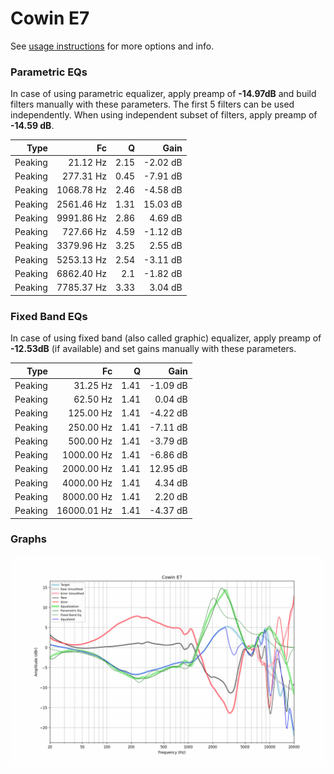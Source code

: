 # Cowin E7
See [usage instructions](https://github.com/jaakkopasanen/AutoEq#usage) for more options and info.

### Parametric EQs
In case of using parametric equalizer, apply preamp of **-14.97dB** and build filters manually
with these parameters. The first 5 filters can be used independently.
When using independent subset of filters, apply preamp of **-14.59 dB**.

| Type    | Fc         |    Q | Gain     |
|--------:|-----------:|-----:|---------:|
| Peaking | 21.12 Hz   | 2.15 | -2.02 dB |
| Peaking | 277.31 Hz  | 0.45 | -7.91 dB |
| Peaking | 1068.78 Hz | 2.46 | -4.58 dB |
| Peaking | 2561.46 Hz | 1.31 | 15.03 dB |
| Peaking | 9991.86 Hz | 2.86 | 4.69 dB  |
| Peaking | 727.66 Hz  | 4.59 | -1.12 dB |
| Peaking | 3379.96 Hz | 3.25 | 2.55 dB  |
| Peaking | 5253.13 Hz | 2.54 | -3.11 dB |
| Peaking | 6862.40 Hz | 2.1  | -1.82 dB |
| Peaking | 7785.37 Hz | 3.33 | 3.04 dB  |

### Fixed Band EQs
In case of using fixed band (also called graphic) equalizer, apply preamp of **-12.53dB**
(if available) and set gains manually with these parameters.

| Type    | Fc          |    Q | Gain     |
|--------:|------------:|-----:|---------:|
| Peaking | 31.25 Hz    | 1.41 | -1.09 dB |
| Peaking | 62.50 Hz    | 1.41 | 0.04 dB  |
| Peaking | 125.00 Hz   | 1.41 | -4.22 dB |
| Peaking | 250.00 Hz   | 1.41 | -7.11 dB |
| Peaking | 500.00 Hz   | 1.41 | -3.79 dB |
| Peaking | 1000.00 Hz  | 1.41 | -6.86 dB |
| Peaking | 2000.00 Hz  | 1.41 | 12.95 dB |
| Peaking | 4000.00 Hz  | 1.41 | 4.34 dB  |
| Peaking | 8000.00 Hz  | 1.41 | 2.20 dB  |
| Peaking | 16000.01 Hz | 1.41 | -4.37 dB |

### Graphs
![](./Cowin%20E7.png)